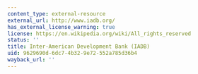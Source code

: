 ```yaml
---
content_type: external-resource
external_url: http://www.iadb.org/
has_external_license_warning: true
license: https://en.wikipedia.org/wiki/All_rights_reserved
status: ''
title: Inter-American Development Bank (IADB)
uid: 9629690d-6dc7-4b32-9e72-552a785d36b4
wayback_url: ''
---
```

